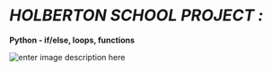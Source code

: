 # ***HOLBERTON SCHOOL PROJECT :***


**Python - if/else, loops, functions**

![enter image description here](https://encrypted-tbn0.gstatic.com/images?q=tbn:ANd9GcT9AyJHGqPiCrsRYqVKfqk59TZ4YGKh8UNU8Q&usqp=CAU)
